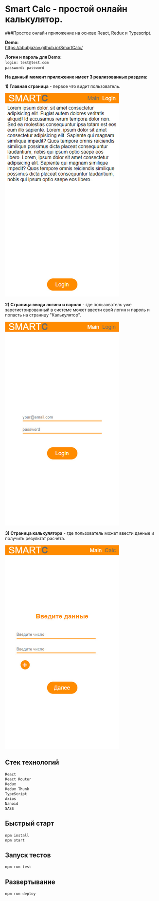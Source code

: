# Smart Calc - простой онлайн калькулятор.

###Простое онлайн приложение на основе React, Redux и Typescript.

**Demo:**<br>
https://abubjazov.github.io/SmartCalc/

**Логин и пароль для Demo:**<br>
`login: test@test.com`<br>
`password: password`

**На данный момент приложение имеет 3 реализованных раздела:**

**1) Главная страница** - первое что видит пользователь.

![LANDING](docs/main.jpg)

**2) Страница ввода логина и пароля** - где пользователь уже зарегистрированный в системе может ввести свой логин и пароль и попасть на страницу "Калькулятор".

![LANDING](docs/login.jpg)

**3) Страница калькулятора** - где пользователь может ввести данные и получить результат расчёта.

![LANDING](docs/calc.jpg)

## Стек технологий

```
React
React Router
Redux
Redux Thunk
TypeScript
Axios
Nanoid
SASS
```

## Быстрый старт

```
npm install
npm start
```

## Запуск тестов

```
npm run test
```

## Развертывание

```
npm run deploy
```

